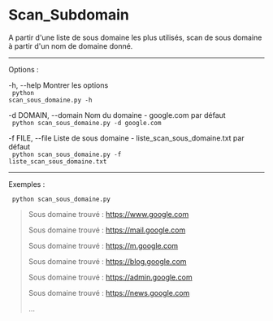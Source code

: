 # Scan_Subdomain

A partir d'une liste de sous domaine les plus utilisés, scan de sous domaine à partir d'un nom de domaine donné.

_________________

Options :

-h, --help Montrer les options
<br>
<code> python scan_sous_domaine.py -h </code>

-d DOMAIN, --domain Nom du domaine - google.com par défaut
<br>
<code> python scan_sous_domaine.py -d google.com </code>

-f FILE, --file Liste de sous domaine - liste_scan_sous_domaine.txt par défaut
<br>
<code> python scan_sous_domaine.py -f liste_scan_sous_domaine.txt </code>

_________________

Exemples :

<code> python scan_sous_domaine.py </code>
> Sous domaine trouvé : https://www.google.com
>
> Sous domaine trouvé : https://mail.google.com
>
> Sous domaine trouvé : https://m.google.com
>
> Sous domaine trouvé : https://blog.google.com
>
> Sous domaine trouvé : https://admin.google.com
>
> Sous domaine trouvé : https://news.google.com
>
> ...
